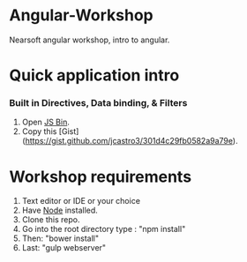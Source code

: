 # Angular-Workshop
Nearsoft angular workshop, intro to angular.



# Quick application intro
### Built in Directives, Data binding, & Filters
1. Open [JS Bin](http://jsbin.com/).
2. Copy this [Gist] (https://gist.github.com/jcastro3/301d4c29fb0582a9a79e).


# Workshop requirements
1. Text editor or IDE or your choice
2. Have [Node](https://nodejs.org/) installed.
3. Clone this repo.
4. Go into the root directory type : "npm install"
5. Then: "bower install"
6. Last: "gulp webserver"

